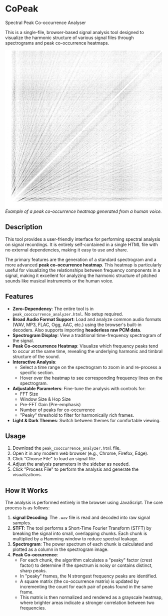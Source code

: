 # CoPeak
Spectral Peak Co-occurrence Analyser

This is a single-file, browser-based signal analysis tool designed to visualize the harmonic structure of various signal files through spectrograms and peak co-occurrence heatmaps.

![Peak Co-occurrence Heatmap Example](cooccurrence.png)
*Example of a peak co-occurrence heatmap generated from a human voice.*

## Description

This tool provides a user-friendly interface for performing spectral analysis on signal recordings. It is entirely self-contained in a single HTML file with no external dependencies, making it easy to use and share.

The primary features are the generation of a standard spectrogram and a more advanced **peak co-occurrence heatmap**. This heatmap is particularly useful for visualizing the relationships between frequency components in a signal, making it excellent for analyzing the harmonic structure of pitched sounds like musical instruments or the human voice.

## Features

- **Zero-Dependency**: The entire tool is in `peak_cooccurrence_analyzer.html`. No setup required.
- **Broad Audio Format Support**: Load and analyze common audio formats (WAV, MP3, FLAC, Ogg, AAC, etc.) using the browser's built-in decoders. Also supports importing **headerless raw PCM data**.
- **Spectrogram Display**: View a traditional time-frequency spectrogram of the signal.
- **Peak Co-occurrence Heatmap**: Visualize which frequency peaks tend to occur at the same time, revealing the underlying harmonic and timbral structure of the sound.
- **Interactive Analysis**:
    - Select a time range on the spectrogram to zoom in and re-process a specific section.
    - Hover over the heatmap to see corresponding frequency lines on the spectrogram.
- **Adjustable Parameters**: Fine-tune the analysis with controls for:
    - FFT Size
    - Window Size & Hop Size
    - Pre-FFT Gain (Pre-emphasis)
    - Number of peaks for co-occurrence
    - "Peaky" threshold to filter for harmonically rich frames.
- **Light & Dark Themes**: Switch between themes for comfortable viewing.

## Usage

1.  Download the `peak_cooccurrence_analyzer.html` file.
2.  Open it in any modern web browser (e.g., Chrome, Firefox, Edge).
3.  Click "Choose File" to load an signal file.
4.  Adjust the analysis parameters in the sidebar as needed.
5.  Click "Process File" to perform the analysis and generate the visualizations.

## How It Works

The analysis is performed entirely in the browser using JavaScript. The core process is as follows:

1.  **signal Decoding**: The `.wav` file is read and decoded into raw signal samples.
2.  **STFT**: The tool performs a Short-Time Fourier Transform (STFT) by breaking the signal into small, overlapping chunks. Each chunk is multiplied by a Hamming window to reduce spectral leakage.
3.  **Spectrogram**: The power spectrum of each chunk is calculated and plotted as a column in the spectrogram image.
4.  **Peak Co-occurrence**:
    - For each chunk, the algorithm calculates a "peaky" factor (crest factor) to determine if the spectrum is noisy or contains distinct, sharp peaks.
    - In "peaky" frames, the N strongest frequency peaks are identified.
    - A square matrix (the co-occurrence matrix) is updated by incrementing the count for each pair of peaks found in the same frame.
    - This matrix is then normalized and rendered as a grayscale heatmap, where brighter areas indicate a stronger correlation between two frequencies.

